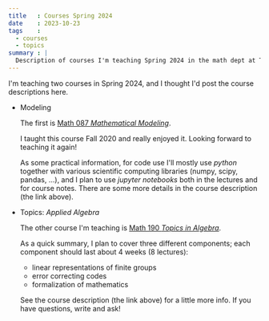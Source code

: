 ```yaml
---
title   : Courses Spring 2024
date    : 2023-10-23
tags    :
  - courses
  - topics
summary : |
  Description of courses I'm teaching Spring 2024 in the math dept at Tufts University.
---
```

  
I'm teaching two courses in Spring 2024, and I thought I'd post the course descriptions here.
  
- Modeling

  The first is [Math 087 *Mathematical Modeling*](/assets/images/2024-spring--Math087-MathematicalModelling.pdf).
  
  I taught this course Fall 2020 and really enjoyed it. Looking forward to teaching it again!
  
  As some practical information, for code use I'll mostly use *python*
  together with various scientific computing libraries (numpy, scipy,
  pandas, ...), and I plan to use *jupyter notebooks* both in the
  lectures and for course notes. There are some more details in the
  course description (the link above).
  
- Topics: *Applied Algebra*

  The other course I'm teaching is [Math 190 *Topics in
  Algebra*](/assets/images/2024-spring--Math190--topics-in-algebra.pdf).

  As a quick summary, I plan to cover three different components; each
  component should last about 4 weeks (8 lectures):
  
  - linear representations of finite groups
  - error correcting codes
  - formalization of mathematics
  
  See the course description (the link above) for a little more
  info. If you have questions, write and ask!
